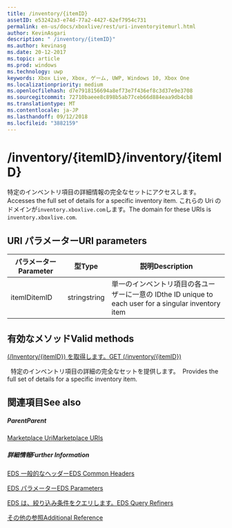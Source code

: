 ```yaml
---
title: /inventory/{itemID}
assetID: e53242a3-e74d-77a2-4427-62ef7954c731
permalink: en-us/docs/xboxlive/rest/uri-inventoryitemurl.html
author: KevinAsgari
description: " /inventory/{itemID}"
ms.author: kevinasg
ms.date: 20-12-2017
ms.topic: article
ms.prod: windows
ms.technology: uwp
keywords: Xbox Live, Xbox, ゲーム, UWP, Windows 10, Xbox One
ms.localizationpriority: medium
ms.openlocfilehash: d7e7918156694a8ef73e7f436ef8c3d37e9e3708
ms.sourcegitcommit: 72710baeee8c898b5ab77ceb66d884eaa9db4cb8
ms.translationtype: MT
ms.contentlocale: ja-JP
ms.lasthandoff: 09/12/2018
ms.locfileid: "3882159"
---
```

# <a name="inventoryitemid"></a><span data-ttu-id="7e870-104">/inventory/{itemID}</span><span class="sxs-lookup"><span data-stu-id="7e870-104">/inventory/{itemID}</span></span>
<span data-ttu-id="7e870-105">特定のインベントリ項目の詳細情報の完全なセットにアクセスします。</span><span class="sxs-lookup"><span data-stu-id="7e870-105">Accesses the full set of details for a specific inventory item.</span></span> <span data-ttu-id="7e870-106">これらの Uri のドメインが`inventory.xboxlive.com`します。</span><span class="sxs-lookup"><span data-stu-id="7e870-106">The domain for these URIs is `inventory.xboxlive.com`.</span></span>
 
<a id="ID4ET"></a>

 
## <a name="uri-parameters"></a><span data-ttu-id="7e870-107">URI パラメーター</span><span class="sxs-lookup"><span data-stu-id="7e870-107">URI parameters</span></span>
 
| <span data-ttu-id="7e870-108">パラメーター</span><span class="sxs-lookup"><span data-stu-id="7e870-108">Parameter</span></span>| <span data-ttu-id="7e870-109">型</span><span class="sxs-lookup"><span data-stu-id="7e870-109">Type</span></span>| <span data-ttu-id="7e870-110">説明</span><span class="sxs-lookup"><span data-stu-id="7e870-110">Description</span></span>| 
| --- | --- | --- | 
| <span data-ttu-id="7e870-111">itemID</span><span class="sxs-lookup"><span data-stu-id="7e870-111">itemID</span></span>| <span data-ttu-id="7e870-112">string</span><span class="sxs-lookup"><span data-stu-id="7e870-112">string</span></span>| <span data-ttu-id="7e870-113">単一のインベントリ項目の各ユーザーに一意の ID</span><span class="sxs-lookup"><span data-stu-id="7e870-113">the ID unique to each user for a singular inventory item</span></span>| 
  
<a id="ID4EPB"></a>

 
## <a name="valid-methods"></a><span data-ttu-id="7e870-114">有効なメソッド</span><span class="sxs-lookup"><span data-stu-id="7e870-114">Valid methods</span></span>

[<span data-ttu-id="7e870-115">(/Inventory/{itemID}) を取得します。</span><span class="sxs-lookup"><span data-stu-id="7e870-115">GET (/inventory/{itemID})</span></span>](uri-inventoryitemurlget.md)

<span data-ttu-id="7e870-116">&nbsp;&nbsp;特定のインベントリ項目の詳細の完全なセットを提供します。</span><span class="sxs-lookup"><span data-stu-id="7e870-116">&nbsp;&nbsp;Provides the full set of details for a specific inventory item.</span></span>
 
<a id="ID4EZB"></a>

 
## <a name="see-also"></a><span data-ttu-id="7e870-117">関連項目</span><span class="sxs-lookup"><span data-stu-id="7e870-117">See also</span></span>
 
<a id="ID4E2B"></a>

 
##### <a name="parent"></a><span data-ttu-id="7e870-118">Parent</span><span class="sxs-lookup"><span data-stu-id="7e870-118">Parent</span></span> 

[<span data-ttu-id="7e870-119">Marketplace Uri</span><span class="sxs-lookup"><span data-stu-id="7e870-119">Marketplace URIs</span></span>](atoc-reference-marketplace.md)

  
<a id="ID4EFC"></a>

 
##### <a name="further-information"></a><span data-ttu-id="7e870-120">詳細情報</span><span class="sxs-lookup"><span data-stu-id="7e870-120">Further Information</span></span> 

[<span data-ttu-id="7e870-121">EDS 一般的なヘッダー</span><span class="sxs-lookup"><span data-stu-id="7e870-121">EDS Common Headers</span></span>](../../additional/edscommonheaders.md)

 [<span data-ttu-id="7e870-122">EDS パラメーター</span><span class="sxs-lookup"><span data-stu-id="7e870-122">EDS Parameters</span></span>](../../additional/edsparameters.md)

 [<span data-ttu-id="7e870-123">EDS は、絞り込み条件をクエリします。</span><span class="sxs-lookup"><span data-stu-id="7e870-123">EDS Query Refiners</span></span>](../../additional/edsqueryrefiners.md)

 [<span data-ttu-id="7e870-124">その他の参照</span><span class="sxs-lookup"><span data-stu-id="7e870-124">Additional Reference</span></span>](../../additional/atoc-xboxlivews-reference-additional.md)

   